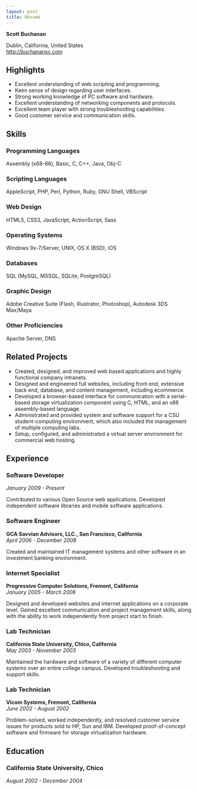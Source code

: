 ```yaml
---
layout: post
title: Résumé
---
```


<p itemscope itemtype="http://schema.org/Person">
	<span itemprop="name"><b>Scott Buchanan</b></span>
	<div class="address" itemprop="address" itemscope itemtype="http://schema.org/PostalAddress">
		<span itemprop="addressLocality">Dublin</span>,
		<span itemprop="addressRegion">California</span>,
		<span itemprop="addressCountry">United States</span>
	</div>
	<a href="http://buchanansc.com" itemprop="url">http://buchanansc.com</a>
</p>

## Highlights

* Excellent understanding of web scripting and programming.
* Keen sense of design regarding user interfaces.
* Strong working knowledge of PC software and hardware.
* Excellent understanding of networking components and protocols.
* Excellent team player with strong troubleshooting capabilities.
* Good customer service and communication skills.

## Skills

### Programming Languages

Assembly (x68-86), Basic, C, C++, Java, Obj-C

### Scripting Languages

AppleScript, PHP, Perl, Python, Ruby, GNU Shell, VBScript

### Web Design

HTML5, CSS3, JavaScript, ActionScript, Sass

### Operating Systems

Windows 9x-7/Server, UNIX, OS X (BSD), iOS

### Databases

SQL (MySQL, MSSQL, SQLite, PostgreSQL)

### Graphic Design

Adobe Creative Suite (Flash, Illustrator, Photoshop), Autodesk 3DS Max/Maya

### Other Proficiencies

Apache Server, DNS

## Related Projects

* Created, designed, and improved web based applications and highly functional company intranets.
* Designed and engineered full websites, including front end, extensive back end, database, and content management, including ecommerce.
* Developed a browser-based interface for communication with a serial-based storage virtualization component using C, HTML, and an x86 assembly-based language.
* Administrated and provided system and software support for a CSU student-computing environment, which also included the management of multiple computing labs.
* Setup, configured, and administrated a virtual server environment for commercial web hosting.

## Experience

### Software Developer

*January 2009 - Present*

Contributed to various Open Source web applications. Developed independent software libraries and mobile software applications.&shy;&shy;

### Software Engineer

**GCA Savvian Advisors, LLC., San Francisco, California**  
*April 2006 - December 2008*

Created and maintained IT management systems and other software in an investment banking environment.

### Internet Specialist

**Progressive Computer Solutions, Fremont, California**  
*January 2005 - March 2006*

Designed and developed websites and internet applications on a corporate level. Gained excellent communication and project management skills, along with the ability to work independently from project start to finish.

### Lab Technician

**California State University, Chico, California**  
*May 2003 - November 2003*

Maintained the hardware and software of a variety of different computer systems over an entire college campus. Developed troubleshooting and support skills.

### Lab Technician

**Vicom Systems, Fremont, California**  
*June 2002 - August 2002*

Problem-solved, worked independently, and resolved customer service issues for products sold to HP, Sun and IBM. Developed proof-of-concept software and firmware for storage virtualization hardware.

## Education

### California State University, Chico

*August 2002 - December 2004*
